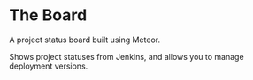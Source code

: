 # The Board

A project status board built using Meteor.

Shows project statuses from Jenkins, and allows you to manage deployment versions.